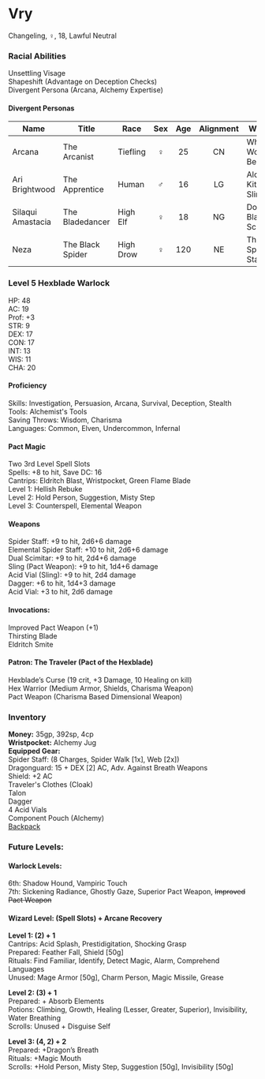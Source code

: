 # Vry 
Changeling, ♀, 18, Lawful Neutral

### Racial Abilities
Unsettling Visage \
Shapeshift (Advantage on Deception Checks) \
Divergent Persona (Arcana, Alchemy Expertise) 

#### Divergent Personas
| Name              | Title             |   Race    | Sex | Age | Alignment |         Weapon         | Familiar  |
| ----------------- | ----------------- | --------- |:---:|:---:|:---------:| ---------------------- | --------- |
| Arcana            | The Arcanist      | Tiefling  |  ♀  | 25  |    CN     | Whatever Work Best     | Chameleon |
| Ari Brightwood    | The Apprentice    | Human     |  ♂  | 16  |    LG     | Alchemy Kit & Sling    | Octopus   |
| Silaqui Amastacia | The Bladedancer   | High Elf  |  ♀  | 18  |    NG     | Double-Bladed Scimitar | Owl       |
| Neza              | The Black Spider  | High Drow |  ♀  | 120 |    NE     | The Spider Staff       | Spider    |

### Level 5 Hexblade Warlock
HP: 48 \
AC: 19 \
Prof: +3 \
STR: 9 \
DEX: 17 \
CON: 17 \
INT: 13 \
WIS: 11 \
CHA: 20

#### Proficiency
Skills: Investigation, Persuasion, Arcana, Survival, Deception, Stealth \
Tools: Alchemist's Tools \
Saving Throws: Wisdom, Charisma \
Languages: Common, Elven, Undercommon, Infernal 

#### Pact Magic
Two 3rd Level Spell Slots \
Spells: +8 to hit, Save DC: 16 \
Cantrips: Eldritch Blast, Wristpocket, Green Flame Blade \
Level 1: Hellish Rebuke \
Level 2: Hold Person, Suggestion, Misty Step \
Level 3: Counterspell, Elemental Weapon 

#### Weapons 
Spider Staff: +9 to hit, 2d6+6 damage \
Elemental Spider Staff: +10 to hit, 2d6+6 damage \
Dual Scimitar: +9 to hit, 2d4+6 damage \
Sling (Pact Weapon): +9 to hit, 1d4+6 damage \
Acid Vial (Sling): +9 to hit, 2d4 damage \
Dagger: +6 to hit, 1d4+3 damage \
Acid Vial: +3 to hit, 2d6 damage 

#### Invocations:
Improved Pact Weapon (+1) \
Thirsting Blade \
Eldritch Smite

#### Patron: The Traveler (Pact of the Hexblade) 
Hexblade’s Curse (19 crit, +3 Damage, 10 Healing on kill) \
Hex Warrior (Medium Armor, Shields, Charisma Weapon) \
Pact Weapon (Charisma Based Dimensional Weapon) 

### Inventory
**Money:** 35gp, 392sp, 4cp \
**Wristpocket:** Alchemy Jug \
**Equipped Gear:** \
Spider Staff: (8 Charges, Spider Walk [1x], Web [2x]) \
Dragonguard: 15 + DEX [2] AC, Adv. Against Breath Weapons \
Shield: +2 AC \
Traveler's Clothes (Cloak) \
Talon \
Dagger \
4 Acid Vials \
Component Pouch (Alchemy) \
[Backpack](https://github.com/DestinyVolt/D-D/blob/master/Inventory.md)

### Future Levels: 
#### Warlock Levels:
6th: Shadow Hound, Vampiric Touch \
7th: Sickening Radiance, Ghostly Gaze, Superior Pact Weapon, ~~Improved Pact Weapon~~

#### Wizard Level: (Spell Slots) + Arcane Recovery
**Level 1: (2) + 1** \
Cantrips: Acid Splash, Prestidigitation, Shocking Grasp \
Prepared: Feather Fall, Shield [50g] \
Rituals: Find Familiar, Identify, Detect Magic, Alarm, Comprehend Languages \
Unused: Mage Armor [50g], Charm Person, Magic Missile, Grease

**Level 2: (3) + 1** \
Prepared: + Absorb Elements \
Potions: Climbing, Growth, Healing (Lesser, Greater, Superior), Invisibility, Water Breathing \
Scrolls: Unused + Disguise Self

**Level 3: (4, 2) + 2** \
Prepared: +Dragon’s Breath \
Rituals: +Magic Mouth \
Scrolls: +Hold Person, Misty Step, Suggestion [50g], Invisibility [50g]
